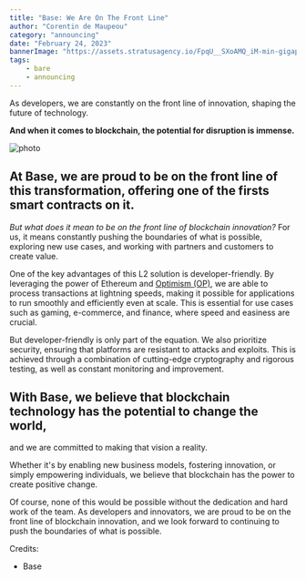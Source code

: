 ```yaml
---
title: "Base: We Are On The Front Line"
author: "Corentin de Maupeou"
category: "announcing"
date: "February 24, 2023"
bannerImage: "https://assets.stratusagency.io/FpqU__SXoAMQ_iM-min-gigapixel-low_res-scale-4_00x-min.webp"
tags:
    - bare
    - announcing
---
```


As developers, we are constantly on the front line of innovation, shaping the future of technology.

**And when it comes to blockchain, the potential for disruption is immense.**

![photo](https://assets.stratusagency.io/base2222-min-gigapixel-low_res-scale-2_00x-min.webp)

## At Base, we are proud to be on the front line of this transformation, offering one of the firsts smart contracts on it.

*But what does it mean to be on the front line of blockchain innovation?* For us, it means constantly pushing the boundaries of what is possible, exploring new use cases, and working with partners and customers to create value.

One of the key advantages of this L2 solution is developer-friendly. By leveraging the power of Ethereum and [Optimism (OP)](https://stratusagency.io/blog/optimism-we-translated-its-documentation.html), we are able to process transactions at lightning speeds, making it possible for applications to run smoothly and efficiently even at scale. This is essential for use cases such as gaming, e-commerce, and finance, where speed and easiness are crucial.

But developer-friendly is only part of the equation. We also prioritize security, ensuring that platforms are resistant to attacks and exploits. This is achieved through a combination of cutting-edge cryptography and rigorous testing, as well as constant monitoring and improvement.

## With Base, we believe that blockchain technology has the potential to change the world,
and we are committed to making that vision a reality.

Whether it's by enabling new business models, fostering innovation, or simply empowering individuals, we believe that blockchain has the power to create positive change.

Of course, none of this would be possible without the dedication and hard work of the team. As developers and innovators, we are proud to be on the front line of blockchain innovation, and we look forward to continuing to push the boundaries of what is possible.

Credits:
- Base